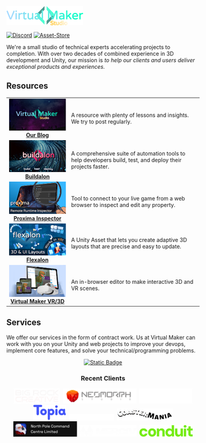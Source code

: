 [![# Virtual Maker Studio](images/virtual-maker-studio-logo.png)](https://www.virtualmaker.dev?utm_source=company_readme)

[![Discord](https://img.shields.io/discord/939721153688264824.svg?label=&logo=discord&logoColor=ffffff&color=7389D8&labelColor=6A7EC2)](https://discord.gg/VM9cWJ9rjH) [![Asset-Store](https://img.shields.io/badge/_-Asset%20Store-white?logo=unity&labelColor=black)](https://assetstore.unity.com/publishers/72095)

We're a small studio of technical experts accelerating projects to completion. With over two decades of combined experience in 3D development and Unity, our mission is *to help our clients and users deliver exceptional products and experiences.*

## Resources

| | |
|:---:|:---|
| [![Company-Blog](images/company-banner.png)](https://www.virtualmaker.dev?utm_source=company_readme) <br> [**Our Blog**](https://www.virtualmaker.dev?utm_source=company_readme) | A resource with plenty of lessons and insights. We try to post regularly. |
| [![Buildalon](images/buildalon-banner.png)](https://www.buildalon.com?utm_source=company_readme) <br> [**Buildalon**](https://www.buildalon.com/?utm_source=company_readme) | A comprehensive suite of automation tools to help developers build, test, and deploy their projects faster. |
| [![Proxima](images/proxima-banner.png)](https://www.unityproxima.com/?utm_source=company_readme) <br> [**Proxima Inspector**](https://www.unityproxima.com/?utm_source=company_readme) | Tool to connect to your live game from a web browser to inspect and edit any property. |
| [![Flexalon](images/flexalon-banner.png)](https://www.flexalon.com/?utm_source=company_readme) <br> [**Flexalon**](https://www.flexalon.com/?utm_source=company_readme) | A Unity Asset that lets you create adaptive 3D layouts that are precise and easy to update. |
| [![Virtual-Maker-Editor](images/virtual-maker-banner.png)](https://www.virtualmaker.net/?utm_source=company_readme) <br> [**Virtual Maker VR/3D**](https://www.virtualmaker.net/?utm_source=company_readme) | An in-browser editor to make interactive 3D and VR scenes. |

## Services

We offer our services in the form of contract work. Us at Virtual Maker can work with you on your Unity and web projects to improve your devops, implement core features, and solve your technical/programming problems.

<div align="center">

[![Static Badge](https://img.shields.io/badge/Tell%20us%20about%20your%20project!-%230082F6?style=for-the-badge)
](https://www.virtualmaker.dev/contact?utm_source=company_readme)

</div>


<div align="center">

### Recent Clients

<a href="https://brcvr.org/"><img height="40" src="images/brcvr-logo.jpg" hspace="2"/></a>
<a href="https://neomorph.io/"><img height="40" src="images/neomorph-logo.png" hspace="2"/></a>
<a href="https://skybox.blockadelabs.com/"><img height="40" src="images/blockade-logo.svg" hspace="2"/></a>
<a href="https://topia.io/"><img height="40" src="images/topia-logo.png" hspace="2"/></a>
<a href="https://hyper.online/"><img height="16" src="images/hyper-logo.svg" hspace="2"/></a>
<a href="https://www.coastermaniavr.com/"><img height="30" src="images/coastermania-logo.png" hspace="2"/></a>
<a href="https://northpolecommandcenter.com/"><img height="40" src="images/northpole-text.png" hspace="2"/></a>
<a href="https://www.mercivstudio.com/"><img height="30" src="images/merciv-logo.svg" hspace="2"/></a>
<a href="https://conduit.gg/"><img height="30" src="images/conduit-logo.png" hspace="2"/></a>

</div>